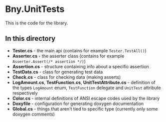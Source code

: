 # Bny.UnitTests
This is the code for the library.

## In this directory
- **Tester.cs** - the main api (contains for example `Tester.TestAll()`)
- **Asserter.cs** - the asserter class (contains for example `Asserter.Assert(/* assertion */)`)
- **Assertion.cs** - structure containing info about a specific assertion
- **TestData.cs** - class for generating test data
- **Check.cs** - class for checking data (making asserts)
- **LogAmount.cs**, **TestFunction.cs**, **UnitTestAttribute.cs** - definition of the types `LogAmount` enum, `TestFunction` delegate and `UnitTest` attribute respectively
- **Color.cs** - internal definitions of ANSI escape codes used by the library
- **Doxyfile** - configuration for generating doxygen documentation
- **Global.cs** - things that aren't tied to specific type (currently only some doxygen comments)
